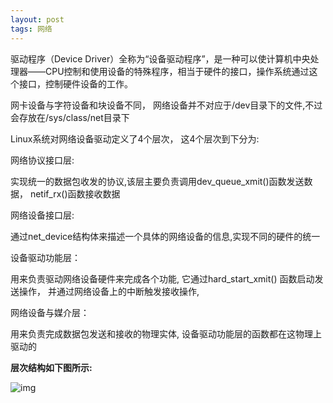 ```yaml
---
layout: post
tags: 网络
---
```




驱动程序（Device Driver）全称为“设备驱动程序”，是一种可以使计算机中央处理器——CPU控制和使用设备的特殊程序，相当于硬件的接口，操作系统通过这个接口，控制硬件设备的工作。

网卡设备与字符设备和块设备不同， 网络设备并不对应于/dev目录下的文件,不过会存放在/sys/class/net目录下



Linux系统对网络设备驱动定义了4个层次， 这4个层次到下分为:

网络协议接口层:

实现统一的数据包收发的协议,该层主要负责调用dev_queue_xmit()函数发送数据， netif_rx()函数接收数据

网络设备接口层:

通过net_device结构体来描述一个具体的网络设备的信息,实现不同的硬件的统一

设备驱动功能层：

用来负责驱动网络设备硬件来完成各个功能, 它通过hard_start_xmit() 函数启动发送操作， 并通过网络设备上的中断触发接收操作,

网络设备与媒介层：

用来负责完成数据包发送和接收的物理实体, 设备驱动功能层的函数都在这物理上驱动的

**层次结构如下图所示:**

![img](https://images2017.cnblogs.com/blog/1182576/201710/1182576-20171031190853498-1599050801.png)